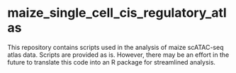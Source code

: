 # maize_single_cell_cis_regulatory_atlas

This repository contains scripts used in the analysis of maize scATAC-seq atlas data. Scripts are provided as is. However, there may be an effort in the future to translate this code into an R package for streamlined analysis. 
